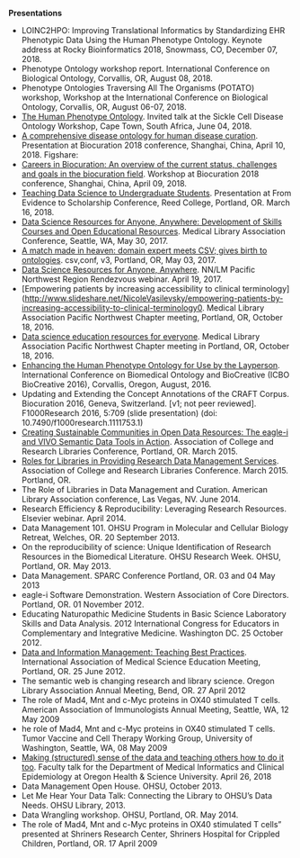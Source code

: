 **Presentations**

- LOINC2HPO: Improving Translational Informatics by Standardizing EHR Phenotypic Data Using the Human Phenotype Ontology. Keynote address at Rocky Bioinformatics 2018, Snowmass, CO, December 07, 2018.
- Phenotype Ontology workshop report. International Conference on Biological Ontology, Corvallis, OR, August 08, 2018.
- Phenotype Ontologies Traversing All The Organisms (POTATO) workshop, Workshop at the International Conference on Biological Ontology, Corvallis, OR, August 06-07, 2018.
- [The Human Phenotype Ontology](https://figshare.com/articles/Human_Phenotype_Ontology/6510257). Invited talk at the Sickle Cell Disease Ontology Workshop, Cape Town, South Africa, June 04, 2018.
- [A comprehensive disease ontology for human disease curation](https://doi.org/10.6084/m9.figshare.6141551.v1). Presentation at Biocuration 2018 conference, Shanghai, China, April 10, 2018. Figshare: 
- [Careers in Biocuration: An overview of the current status, challenges and goals in the biocuration field](https://doi.org/10.6084/m9.figshare.6146429.v1). Workshop at Biocuration 2018 conference, Shanghai, China, April 09, 2018. 
- [Teaching Data Science to Undergraduate Students](https://www.slideshare.net/NicoleVasilevsky/teaching-data-science-to-undergraduate-students ). Presentation at From Evidence to Scholarship Conference, Reed College, Portland, OR. March 16, 2018.
- [Data Science Resources for Anyone, Anywhere: Development of Skills Courses and Open Educational Resources](https://doi.org/10.6084/m9.figshare.5056921.v1). Medical Library Association Conference, Seattle, WA, May 30, 2017.
- [A match made in heaven: domain expert meets CSV; gives birth to ontologies](https://doi.org/10.6084/m9.figshare.4968119.v1). csv,conf, v3, Portland, OR, May 03, 2017. 
- [Data Science Resources for Anyone, Anywhere](https://doi.org/10.6084/m9.figshare.4892030.v1). NN/LM Pacific Northwest Region Rendezvous webinar. April 19, 2017. 
- [Empowering patients by increasing accessibility to clinical terminology](http://www.slideshare.net/NicoleVasilevsky/empowering-patients-by-increasing-accessibility-to-clinical-terminology0. Medical Library Association Pacific Northwest Chapter meeting, Portland, OR, October 18, 2016.  
- [Data science education resources for everyone](http://www.slideshare.net/NicoleVasilevsky/data-science-education-resources-for-everyone). Medical Library Association Pacific Northwest Chapter meeting in Portland, OR, October 18, 2016.  
- [Enhancing the Human Phenotype Ontology for Use by the Layperson](http://www.slideshare.net/NicoleVasilevsky/enhancing-the-human-phenotype-ontology-for-use-by-the-layperson-64669468). International Conference on Biomedical Ontology and BioCreative (ICBO BioCreative 2016), Corvallis, Oregon, August, 2016.  
- Updating and Extending the Concept Annotations of the CRAFT Corpus. Biocuration 2016, Geneva, Switzerland. [v1; not peer reviewed]. F1000Research 2016, 5:709 (slide presentation) (doi: 10.7490/f1000research.1111753.1)
- [Creating Sustainable Communities in Open Data Resources: The eagle-i and VIVO Semantic Data Tools in Action](http://www.slideshare.net/rhmcdonald/creating-sustainable-communities-in-open-data-resources-the-eaglei-and-vivo-semantic-data-tools-in-action). Association of College and Research Libraries Conference, Portland, OR.  March 2015.
- [Roles for Libraries in Providing Research Data Management Services](http://www.slideshare.net/NicoleVasilevsky/acrl-march2015-final). Association of College and Research Libraries Conference. March 2015. Portland, OR.  
- The Role of Libraries in Data Management and Curation. American Library Association conference, Las Vegas, NV. June 2014.
- Research Efficiency & Reproducibility: Leveraging Research Resources. Elsevier webinar. April 2014.
- Data Management 101. OHSU Program in Molecular and Cellular Biology Retreat, Welches, OR. 20 September 2013. 
- On the reproducibility of science: Unique Identification of Research Resources in the Biomedical Literature. OHSU Research Week. OHSU, Portland, OR. May 2013. 
- Data Management. SPARC Conference Portland, OR. 03 and 04 May 2013
- eagle-i Software Demonstration. Western Association of Core Directors. Portland, OR. 01 November 2012.
- Educating Naturopathic Medicine Students in Basic Science Laboratory Skills and Data Analysis. 2012 International Congress for Educators in Complementary and Integrative Medicine. Washington DC. 25 October 2012.
- [Data and Information Management: Teaching Best Practices](http://iamse.org/conf/conf16/IAMSEVasilevsky2012.pdf). International Association of Medical Science Education Meeting, Portland, OR. 25 June 2012. 
- The semantic web is changing research and library science. Oregon Library Association Annual Meeting, Bend, OR. 27 April 2012
- The role of Mad4, Mnt and c-Myc proteins in OX40 stimulated T cells. American Association of Immunologists Annual Meeting, Seattle, WA, 12 May 2009
- he role of Mad4, Mnt and c-Myc proteins in OX40 stimulated T cells. Tumor Vaccine and Cell Therapy Working Group, University of Washington, Seattle, WA, 08 May 2009
- [Making (structured) sense of the data and teaching others how to do it too](https://figshare.com/articles/Making_structured_sense_of_the_data_and_teaching_others_how_to_do_it_too/6203390). Faculty talk for the Department of Medical Informatics and Clinical Epidemiology at Oregon Health & Science University. April 26, 2018
- Data Management Open House.  OHSU, October 2013.
- Let Me Hear Your Data Talk: Connecting the Library to OHSU’s Data Needs. OHSU Library, 2013.
- Data Wrangling workshop. OHSU, Portland, OR. May 2014.
- The role of Mad4, Mnt and c-Myc proteins in OX40 stimulated T cells” presented at Shriners Research Center, Shriners Hospital for Crippled Children, Portland, OR. 17 April 2009

